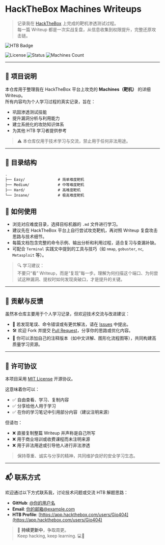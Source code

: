 # HackTheBox Machines Writeups

> 记录我在 [HackTheBox](https://www.hackthebox.com/) 上完成的靶机渗透测试过程。  
> 每一篇 Writeup 都是一次实战复盘，从信息收集到权限提升，完整还原攻击链。

![HTB Badge](https://www.hackthebox.com/badge/image/1826301)

![License](https://img.shields.io/badge/license-MIT-blue.svg)
![Status](https://img.shields.io/badge/status-active-green.svg)
![Machines Count](https://img.shields.io/badge/machines-1-blueviolet)

---

## 🧩 项目说明

本仓库用于整理我在 HackTheBox 平台上攻克的 **Machines（靶机）** 的详细 Writeup。  
所有内容均为个人学习过程的真实记录，旨在：

- 巩固渗透测试技能
- 提升漏洞分析与利用能力
- 建立系统化的攻防知识体系
- 为其他 HTB 学习者提供参考

> ⚠️ 本仓库仅用于技术学习与交流，禁止用于任何非法用途。

---

## 📁 目录结构

```text
.
├── Easy/               # 简单难度靶机
├── Medium/             # 中等难度靶机
├── Hard/               # 高难度靶机
└── Insane/             # 极高难度靶机
```
## 🚀 如何使用

- 浏览对应难度目录，选择目标机器的 `.md` 文件进行学习。
- 建议先在 HackTheBox 平台上自行尝试攻克靶机，再对照 Writeup 复盘攻击思路与技术细节。
- 每篇文档包含完整的命令示例、输出分析和利用过程，适合复习与查漏补缺。
- 可配合 `Terminal` 实践文中提到的工具与技巧（如 `nmap`, `gobuster`, `nc`, `Metasploit` 等）。

> 🔍 学习建议：  
> 不要只“看” Writeup，而是“复现”每一步。理解为何扫描这个端口、为何尝试这种漏洞、提权时如何发现突破口，才是提升的关键。

---

## 🤝 贡献与反馈

虽然本仓库主要用于个人学习记录，但欢迎技术交流与改进建议：

- 💬 若发现笔误、命令错误或有更优解法，请在 [Issues](https://github.com/你的用户名/hackthebox-machines/issues) 中提出。
- 🛠️ 欢迎 Fork 并提交 [Pull Request](https://github.com/你的用户名/hackthebox-machines/pulls)，分享你的思路或优化内容。
- 📣 你可以添加自己的注释版本（如中文详解、图形化流程图等），共同构建高质量学习资源。

---

## 📄 许可协议

本项目采用 [MIT License](LICENSE) 开源协议。

这意味着你可以：
- ✅ 自由查看、学习、复制内容
- ✅ 分享给他人用于学习
- ✅ 在你的学习笔记中引用部分内容（建议注明来源）

但请勿：
- ❌ 直接复制整篇 Writeup 并声称是自己所写
- ❌ 用于商业培训或收费课程而未注明来源
- ❌ 用于非法用途或引导他人进行非法渗透

> 保持尊重、诚实与分享的精神，共同维护良好的安全学习生态。

---

## 📬 联系方式

欢迎通过以下方式联系我，讨论技术问题或交流 HTB 解题思路：

- **GitHub**: [@你的用户名](https://github.com/Gio-404)  
- **Email**: [你的邮箱@example.com](mailto:weibo0920@gmail.com)  
- **HTB Profile**: [https://app.hackthebox.com/users/Gio404](https://app.hackthebox.com/users/Gio404)

> 🔁 **持续更新中**，争取周更。  
> Keep hacking, keep learning. 💻🔐